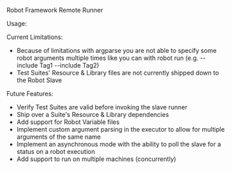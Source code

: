 Robot Framework Remote Runner

Usage:


Current Limitations:
- Because of limitations with argparse you are not able to specify some robot arguments multiple times like you can with robot run (e.g. --include Tag1 --include Tag2)
- Test Suites' Resource & Library files are not currently shipped down to the Robot Slave

Future Features:
- Verify Test Suites are valid before invoking the slave runner
- Ship over a Suite's Resource & Library dependencies
- Add support for Robot Variable files
- Implement custom argument parsing in the executor to allow for multiple arguments of the same name
- Implement an asynchronous mode with the ability to poll the slave for a status on a robot execution
- Add support to run on multiple machines (concurrently)